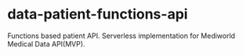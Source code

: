 # data-patient-functions-api
Functions based patient API. Serverless implementation for Mediworld Medical Data API(MVP).

